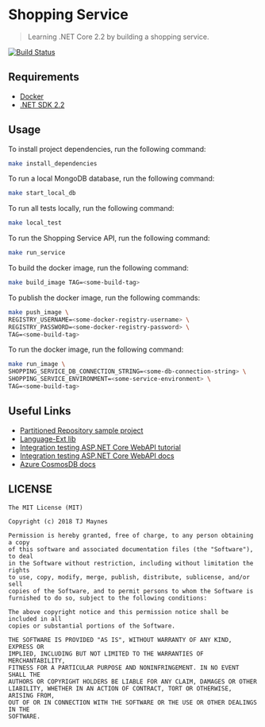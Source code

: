 # Shopping Service

> Learning .NET Core 2.2 by building a shopping service.

[![Build Status](https://tjmaynes.visualstudio.com/learning-projects/_apis/build/status/tjmaynes.learning-csharp?branchName=master)](https://tjmaynes.visualstudio.com/learning-projects/_build/latest?definitionId=4&branchName=master)

## Requirements

- [Docker](https://www.docker.com/get-started)
- [.NET SDK 2.2](https://dotnet.microsoft.com/download/dotnet-core/2.2)

## Usage

To install project dependencies, run the following command:
```bash
make install_dependencies
```

To run a local MongoDB database, run the following command:
```bash
make start_local_db
```

To run all tests locally, run the following command:
```bash
make local_test
```

To run the Shopping Service API, run the following command:
```bash
make run_service
```

To build the docker image, run the following command:
```bash
make build_image TAG=<some-build-tag>
```

To publish the docker image, run the following commands:
```bash
make push_image \
REGISTRY_USERNAME=<some-docker-registry-username> \
REGISTRY_PASSWORD=<some-docker-registry-password> \
TAG=<some-build-tag>
```

To run the docker image, run the following command:
```bash
make run_image \
SHOPPING_SERVICE_DB_CONNECTION_STRING=<some-db-connection-string> \
SHOPPING_SERVICE_ENVIRONMENT=<some-service-environment> \
TAG=<some-build-tag>
```

## Useful Links

- [Partitioned Repository sample project](https://github.com/Azure-Samples/PartitionedRepository)
- [Language-Ext lib](https://github.com/louthy/language-ext)
- [Integration testing ASP.NET Core WebAPI tutorial](https://fullstackmark.com/post/20/painless-integration-testing-with-aspnet-core-web-api)
- [Integration testing ASP.NET Core WebAPI docs](https://docs.microsoft.com/en-us/aspnet/core/test/integration-tests?view=aspnetcore-2.2)
- [Azure CosmosDB docs](https://docs.microsoft.com/en-us/azure/cosmos-db/)

## LICENSE
```
The MIT License (MIT)

Copyright (c) 2018 TJ Maynes

Permission is hereby granted, free of charge, to any person obtaining a copy
of this software and associated documentation files (the "Software"), to deal
in the Software without restriction, including without limitation the rights
to use, copy, modify, merge, publish, distribute, sublicense, and/or sell
copies of the Software, and to permit persons to whom the Software is
furnished to do so, subject to the following conditions:

The above copyright notice and this permission notice shall be included in all
copies or substantial portions of the Software.

THE SOFTWARE IS PROVIDED "AS IS", WITHOUT WARRANTY OF ANY KIND, EXPRESS OR
IMPLIED, INCLUDING BUT NOT LIMITED TO THE WARRANTIES OF MERCHANTABILITY,
FITNESS FOR A PARTICULAR PURPOSE AND NONINFRINGEMENT. IN NO EVENT SHALL THE
AUTHORS OR COPYRIGHT HOLDERS BE LIABLE FOR ANY CLAIM, DAMAGES OR OTHER
LIABILITY, WHETHER IN AN ACTION OF CONTRACT, TORT OR OTHERWISE, ARISING FROM,
OUT OF OR IN CONNECTION WITH THE SOFTWARE OR THE USE OR OTHER DEALINGS IN THE
SOFTWARE.
```
